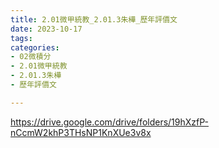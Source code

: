 ```yaml
---
title: 2.01微甲統教_2.01.3朱樺_歷年評價文
date: 2023-10-17
tags: 
categories:
- 02微積分
- 2.01微甲統教
- 2.01.3朱樺
- 歷年評價文

---
```

https://drive.google.com/drive/folders/19hXzfP-nCcmW2khP3THsNP1KnXUe3v8x
